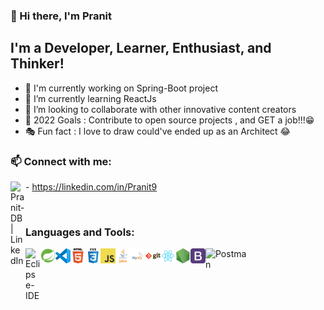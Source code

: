### 👋 Hi there, I'm Pranit

## I'm a Developer, Learner, Enthusiast, and Thinker! 
- 👀 I'm currently working on Spring-Boot project
- 🌱 I’m currently learning ReactJs
- 💞️ I’m looking to collaborate with other innovative content creators
- 🎯 2022 Goals : Contribute to open source projects , and GET a job!!!😁
- 🎭 Fun fact : I love to draw could've ended up as an Architect 😂

### 📫 Connect with me:
<img align="left" alt="Pranit-DB | LinkedIn" width="24px" src="https://cdn.jsdelivr.net/npm/simple-icons@3.13.0/icons/linkedin.svg" />- https://linkedin.com/in/Pranit9

<br />

### Languages and Tools:

<img align="left" alt="Eclipse-IDE" width="24px" src="https://icons.iconarchive.com/icons/papirus-team/papirus-apps/512/eclipse-icon.png" />
<img align="left" alt="Spring Boot" width="24px" src="https://raw.githubusercontent.com/github/explore/80688e429a7d4ef2fca1e82350fe8e3517d3494d/topics/spring-boot/spring-boot.png"/>
<img align="left" alt="VS-Code" width="24px" src="https://raw.githubusercontent.com/github/explore/80688e429a7d4ef2fca1e82350fe8e3517d3494d/topics/visual-studio-code/visual-studio-code.png" />
<img align="left" alt="HTML5" width="24px" src="https://raw.githubusercontent.com/github/explore/80688e429a7d4ef2fca1e82350fe8e3517d3494d/topics/html/html.png"/>
<img align="left" alt="CSS3" width="24px" src="https://raw.githubusercontent.com/github/explore/80688e429a7d4ef2fca1e82350fe8e3517d3494d/topics/css/css.png"/>
<img align="left" alt="Javascript" width="24px" src="https://raw.githubusercontent.com/github/explore/80688e429a7d4ef2fca1e82350fe8e3517d3494d/topics/javascript/javascript.png"/>
<img align="left" alt="Java" width="24px" src="https://raw.githubusercontent.com/github/explore/80688e429a7d4ef2fca1e82350fe8e3517d3494d/topics/java/java.png"/>
<img align="left" alt="MySQL" width="24px" src="https://raw.githubusercontent.com/github/explore/80688e429a7d4ef2fca1e82350fe8e3517d3494d/topics/mysql/mysql.png"/>
<img align="left" alt="Git" width="24px" src="https://raw.githubusercontent.com/github/explore/80688e429a7d4ef2fca1e82350fe8e3517d3494d/topics/git/git.png"/>
<img align="left" alt="ReactJS" width="24px" src="https://raw.githubusercontent.com/github/explore/80688e429a7d4ef2fca1e82350fe8e3517d3494d/topics/react/react.png"/>
<img align="left" alt="NodeJS" width="24px" src="https://raw.githubusercontent.com/github/explore/80688e429a7d4ef2fca1e82350fe8e3517d3494d/topics/nodejs/nodejs.png"/>
<img align="left" alt="Bootstrap" width="24px" src="https://raw.githubusercontent.com/github/explore/80688e429a7d4ef2fca1e82350fe8e3517d3494d/topics/bootstrap/bootstrap.png" />
<img align="left" alt="Postman" width="70px" src="https://cdn.svgporn.com/logos/postman.svg" />

<br />
<br />
